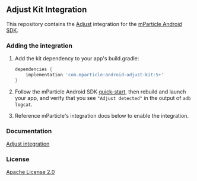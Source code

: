 ## Adjust Kit Integration

This repository contains the [Adjust](https://www.adjust.com/) integration for the [mParticle Android SDK](https://github.com/mParticle/mparticle-android-sdk). 

### Adding the integration

1. Add the kit dependency to your app's build.gradle:

    ```groovy
    dependencies {
        implementation 'com.mparticle:android-adjust-kit:5+'
    }
    ```
2. Follow the mParticle Android SDK [quick-start](https://github.com/mParticle/mparticle-android-sdk), then rebuild and launch your app, and verify that you see `"Adjust detected"` in the output of `adb logcat`.
3. Reference mParticle's integration docs below to enable the integration.

### Documentation

[Adjust integration](http://docs.mparticle.com/?java#adjust)

### License

[Apache License 2.0](http://www.apache.org/licenses/LICENSE-2.0)